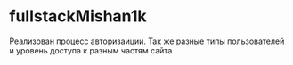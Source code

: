 # fullstackMishan1k

Реализован процесс авторизаиции. Так же разные типы пользователей и уровень доступа к разным частям сайта
